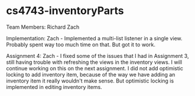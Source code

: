 # cs4743-inventoryParts
Team Members:
Richard 
Zach

Implementation:
Zach - Implemented a multi-list listener in a single view. Probably spent way too much time on that. But got it to work.

Assignment 4:
Zach - I fixed some of the issues that I had in Assignment 3, still having trouble with refreshing the views in the 
inventory views. I will continue working on this on the next assignment. I did not add optimistic locking to add inventory item,
because of the way we have adding an inventory item it really wouldn't make sense. But optimistic locking is implemented in 
editing inventory items.  